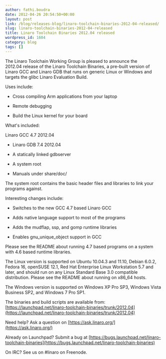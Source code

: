 ```yaml
---
author: fathi.boudra
date: 2012-04-26 20:54:50+00:00
layout: post
link: /blog/releases-blog/linaro-toolchain-binaries-2012-04-released/
slug: linaro-toolchain-binaries-2012-04-released
title: Linaro Toolchain Binaries 2012.04 released
wordpress_id: 1604
category: blog
tags: []
---
```


The Linaro Toolchain Working Group is pleased to announce the 2012.04 release of the Linaro Toolchain Binaries, a pre-built version of Linaro GCC and Linaro GDB that runs on generic Linux or Windows and targets the glibc Linaro Evaluation Build.

Uses include:

- Cross compiling Arm applications from your laptop

- Remote debugging

- Build the Linux kernel for your board

What's included:

Linaro GCC 4.7 2012.04

- Linaro GDB 7.4 2012.04

- A statically linked gdbserver

- A system root

- Manuals under share/doc/

The system root contains the basic header files and libraries to link your programs against.

Interesting changes include:

- Switches to the new GCC 4.7 based Linaro GCC

- Adds native language support to most of the programs

- Adds the mudflap, ssp, and gomp runtime libraries

- Enables gnu_unique_object support in GCC

Please see the README about running 4.7 based programs on a system with 4.6 based runtime libraries.

The Linux version is supported on Ubuntu 10.04.3 and 11.10, Debian 6.0.2, Fedora 16, openSUSE 12.1, Red Hat Enterprise Linux Workstation 5.7 and later, and should run on any Linux Standard Base 3.0 compatible distribution. Please see the README about running on x86_64 hosts.

The Windows version is supported on Windows XP Pro SP3, Windows Vista Business SP2, and Windows 7 Pro SP1.

The binaries and build scripts are available from:
[https://launchpad.net/linaro-toolchain-binaries/trunk/2012.04](https://launchpad.net/linaro-toolchain-binaries/trunk/2012.04)

Need help? Ask a question on [https://ask.linaro.org/](https://ask.linaro.org/)

Already on Launchpad? Submit a bug at
[https://bugs.launchpad.net/linaro-toolchain-binaries](https://bugs.launchpad.net/linaro-toolchain-binaries)

On IRC? See us on #linaro on Freenode.
